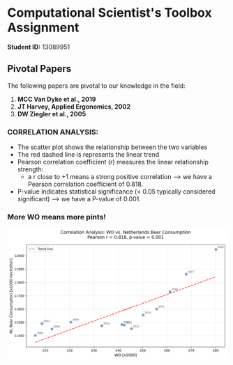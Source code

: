 # Computational Scientist's Toolbox Assignment
**Student ID:** 13089951

## Pivotal Papers

The following papers are pivotal to our knowledge in the field:

1. **MCC Van Dyke et al., 2019**
2. **JT Harvey, Applied Ergonomics, 2002**
3. **DW Ziegler et al., 2005**

### CORRELATION ANALYSIS:
   - The scatter plot shows the relationship between the two variables
   - The red dashed line is represents the linear trend
   - Pearson correlation coefficient (r) measures the linear relationship strength:
     * a r close to +1 means a strong positive correlation --> we have a Pearson correlation coefficient of 0.818.
   - P-value indicates statistical significance (< 0.05 typically considered significant) --> we have a P-value of 0.001.

### More WO means more pints!
![Correlation Analysis](correlation_analysis.png)




